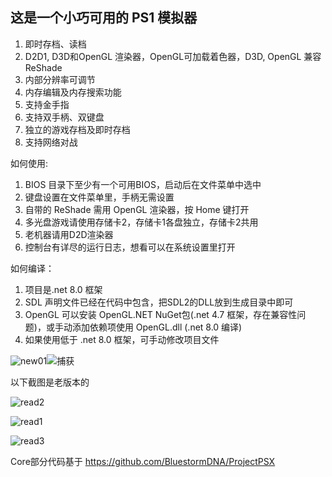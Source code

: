 <h2>这是一个小巧可用的 PS1 模拟器</h2>

1. 即时存档、读档
2. D2D1, D3D和OpenGL 渲染器，OpenGL可加载着色器，D3D, OpenGL 兼容ReShade
3. 内部分辨率可调节
4. 内存编辑及内存搜索功能
5. 支持金手指
6. 支持双手柄、双键盘
7. 独立的游戏存档及即时存档
8. 支持网络对战



如何使用:

1. BIOS 目录下至少有一个可用BIOS，启动后在文件菜单中选中
2. 键盘设置在文件菜单里，手柄无需设置
3. 自带的 ReShade 需用 OpenGL 渲染器，按 Home 键打开
4. 多光盘游戏请使用存储卡2，存储卡1各盘独立，存储卡2共用
5. 老机器请用D2D渲染器
6. 控制台有详尽的运行日志，想看可以在系统设置里打开

如何编译：

1. 项目是.net 8.0 框架
2. SDL 声明文件已经在代码中包含，把SDL2的DLL放到生成目录中即可
3. OpenGL 可以安装 OpenGL.NET NuGet包(.net 4.7 框架，存在兼容性问题)，或手动添加依赖项使用 OpenGL.dll (.net 8.0 编译)
4. 如果使用低于 .net 8.0 框架，可手动修改项目文件

![new01](https://github.com/user-attachments/assets/869a7da4-a96d-4596-b31f-e64abc097aee)![捕获](https://github.com/user-attachments/assets/6fbc1076-ddc0-4c3f-843a-cbfd63f4d4f8)

以下截图是老版本的

![read2](https://github.com/user-attachments/assets/4e3209e6-04a3-4aab-9072-eb3514d3e381)

![read1](https://github.com/user-attachments/assets/1688f0ec-bd7b-441d-a818-0c06b4e235c4)

![read3](https://github.com/user-attachments/assets/fc688b7c-5852-4213-a58b-e4bd56ab459d)


Core部分代码基于 https://github.com/BluestormDNA/ProjectPSX
